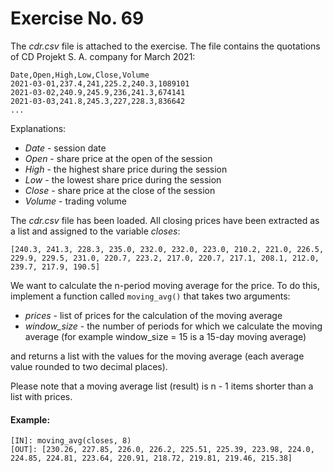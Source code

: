 # Exercise No. 69

The *cdr.csv* file is attached to the exercise. The file contains the quotations of CD Projekt S. A. company for March 2021:


    Date,Open,High,Low,Close,Volume
    2021-03-01,237.4,241,225.2,240.3,1089101
    2021-03-02,240.9,245.9,236,241.3,674141
    2021-03-03,241.8,245.3,227,228.3,836642
    ...


Explanations:

-   *Date* - session date
-   *Open* - share price at the open of the session
-   *High* - the highest share price during the session
-   *Low* - the lowest share price during the session
-   *Close* - share price at the close of the session
-   *Volume* - trading volume


The *cdr.csv* file has been loaded. All closing prices have been extracted as a list and assigned to the variable *closes*:


    [240.3, 241.3, 228.3, 235.0, 232.0, 232.0, 223.0, 210.2, 221.0, 226.5, 229.9, 229.5, 231.0, 220.7, 223.2, 217.0, 220.7, 217.1, 208.1, 212.0, 239.7, 217.9, 190.5]


We want to calculate the n-period moving average for the price. To do this, implement a function called `moving_avg()` that takes two arguments:

-   *prices* - list of prices for the calculation of the moving average
-   *window_size* - the number of periods for which we calculate the moving average (for example window_size = 15 is a 15-day moving average)

and returns a list with the values for the moving average (each average value rounded to two decimal places).

Please note that a moving average list (result) is n - 1 items shorter than a list with prices.


#### Example:


    [IN]: moving_avg(closes, 8)
    [OUT]: [230.26, 227.85, 226.0, 226.2, 225.51, 225.39, 223.98, 224.0, 224.85, 224.81, 223.64, 220.91, 218.72, 219.81, 219.46, 215.38]